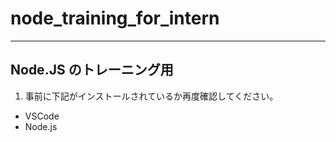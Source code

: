 # node_training_for_intern
---

## Node.JS のトレーニング用

1. 事前に下記がインストールされているか再度確認してください。
  - VSCode
  - Node.js
